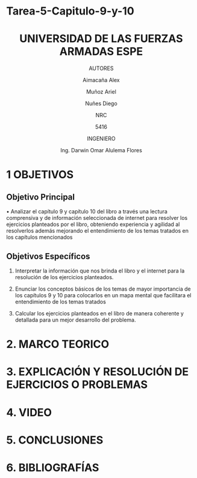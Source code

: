 # Tarea-5-Capitulo-9-y-10

<div align="center">

# UNIVERSIDAD DE LAS FUERZAS ARMADAS ESPE

AUTORES

Aimacaña Alex

Muñoz Ariel

Nuñes Diego 

NRC
  
5416

INGENIERO

Ing. Darwin Omar Alulema Flores

</div>

# 1 OBJETIVOS

## Objetivo Principal 

•	Analizar el capítulo 9 y capítulo 10 del libro a través una lectura comprensiva y de información seleccionada de internet para resolver los ejercicios planteados por el libro, obteniendo experiencia y agilidad al resolverlos además mejorando el entendimiento de los temas tratados en los capítulos mencionados

## Objetivos Específicos

1.	Interpretar la información que nos brinda el libro y el internet para la resolución de los ejercicios planteados.


2.	Enunciar los conceptos básicos de los temas de mayor importancia de los capítulos 9 y 10 para colocarlos en un mapa mental que facilitara el entendimiento de los temas tratados

3.	Calcular los ejercicios planteados en el libro de manera coherente y detallada para un mejor desarrollo del problema. 

# 2. MARCO TEORICO

# **3. EXPLICACIÓN Y RESOLUCIÓN DE EJERCICIOS O PROBLEMAS**

# 4. VIDEO


# 5. CONCLUSIONES

# 6. BIBLIOGRAFÍAS
